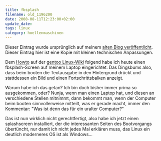 ```yaml
---
title: fbsplash
filename: old_1196200
date: 2008-08-11T12:23:00+02:00
update_date:
tags: linux
category: hoellenmaschinen
---
```

Dieser Eintrag wurde ursprünglich auf meinem [alten Blog veröffentlicht](https://stu.blogger.de/stories/1196200/). Dieser Eintrag hier ist eine Kopie mit kleinen technischen Anpassungen.

Dem [Howto](http://de.gentoo-wiki.com/Fbsplash) auf der [gentoo Linux-Wiki](http://de.gentoo-wiki.com/Hauptseite) folgend habe ich heute einen fbsplash-Screen auf meinem Laptop eingerichtet. Das Dingsbums also, dass beim booten die Textausgabe in den Hintergrund drückt und stattdessen ein Bild und einen Fortschrittsbalken anzeigt.

Warum habe ich das getan? Ich bin doch bisher immer prima so ausgekommen, oder?
Nunja, wenn man einen Laptop hat, und diesen an verschiedene Stellen mitnimmt, dann bekommt man, wenn der Computer beim booten sinnvollerweise mitteilt, was er gerade macht, immer den Kommentar: "Was ist denn das für ein uralter Computer?"

Das ist nun wirklich nicht gerechtfertigt, also habe ich jetzt einen splashscreen installiert, der die interessanten Seiten des Bootvorgangs übertüncht, nur damit ich nicht jedes Mal erklären muss, das Linux ein deutlich moderneres OS ist als Windows...
